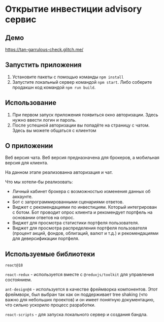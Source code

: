 # Открытие инвестиции advisory сервис

## Демо

https://tan-garrulous-check.glitch.me/

## Запустить приложения

1. Установите пакеты с помощью команды `npm install`
2. Запустите локальный сервер командой `npm start`. Либо соберите продакшн код командой `npm run build`.

## Использование

1. При первом запуск приложения появиться окно авторизации. Здесь нужно ввести логин и пароль.
2. После успешной авторизации вы попадёте на страницу с чатом. Здесь вы можете общаться с клиентом

## О приложении

Веб версия чата. Веб версия предназначена для брокеров, а мобильная версия для клиента.

На данном этапе реализованна авторизация и чат.

Что мы хотели-бы реализовать:

* Личный кабинет брокера с возможностью изменения данных об аккаунте.
* Бот с запрограммированными сценариями ответов.
* Виджет с рекомендациями по инвестициям. Который интегрирован с ботом. Бот проводит опрос клиента и рекомендует
  портфель на основании ответов на опрос.
* Виджет для просмотра статистики портфеля пользователя.
* Виджет для просмотра распределения портфеля пользователя (процент акций, фондов, облигаций, валют и т.д.) и
  рекомендациями для деверсификации портфеля.

## Используемые библиотеки

`react@18`

`react-redux` - используется вместе с `@reduxjs/toolkit` для управления состоянием.

`ant-design@4` - используется в качестве фреймворка компонентов. Этот фреймворк, был выбран так как он поддерживает tree
shaking (что важно для небольших проектов) и он имеет понятную документацию, что сильно ускорило процесс разработки.

`react-scripts` - для запуска локального сервер и создания бандла.

